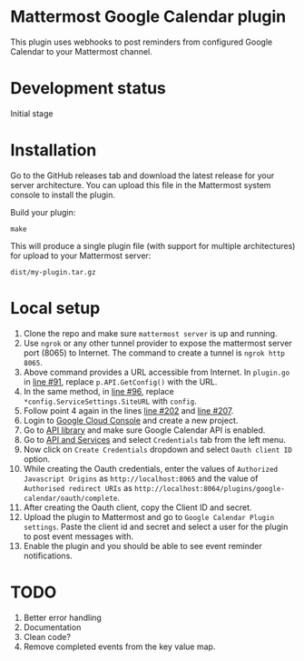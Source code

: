 # Mattermost Google Calendar plugin

This plugin uses webhooks to post reminders from configured Google Calendar to your Mattermost channel.

# Development status

Initial stage

# Installation

Go to the GitHub releases tab and download the latest release for your server architecture. You can upload this file in the Mattermost system console to install the plugin.


Build your plugin:
```
make
```

This will produce a single plugin file (with support for multiple architectures) for upload to your Mattermost server:

```
dist/my-plugin.tar.gz
```

# Local setup

1. Clone the repo and make sure `mattermost server` is up and running.
2. Use `ngrok` or any other tunnel provider to expose the mattermost server port (8065) to Internet. The command to create a tunnel is `ngrok http 8065`.
3. Above command provides a URL accessible from Internet. In `plugin.go` in [line #91](https://github.com/waseem18/mattermost-plugin-google-calendar/blob/master/server/plugin.go#L91), replace `p.API.GetConfig()` with the URL.
4. In the same method, in [line #96](https://github.com/waseem18/mattermost-plugin-google-calendar/blob/master/server/plugin.go#L96), replace `*config.ServiceSettings.SiteURL` with `config`.
5. Follow point 4 again in the lines [line #202](https://github.com/waseem18/mattermost-plugin-google-calendar/blob/master/server/plugin.go#L202) and [line #207](https://github.com/waseem18/mattermost-plugin-google-calendar/blob/master/server/plugin.go#L202).
6. Login to [Google Cloud Console](https://console.cloud.google.com) and create a new project.
7. Go to [API library](https://console.cloud.google.com/apis/library) and make sure Google Calendar API is enabled.
8. Go to [API and Services](https://console.cloud.google.com/apis/dashboard) and select `Credentials` tab from the left menu.
9. Now click on `Create Credentials` dropdown and select `Oauth client ID` option.
10. While creating the Oauth credentials, enter the values of `Authorized Javascript Origins` as `http://localhost:8065` and the value of `Authorised redirect URIs` as `http://localhost:8064/plugins/google-calendar/oauth/complete`.
11. After creating the Oauth client, copy the Client ID and secret.
12. Upload the plugin to Mattermost and go to `Google Calendar Plugin settings`. Paste the client id and secret and select a user for the plugin to post event messages with.
13. Enable the plugin and you should be able to see event reminder notifications.

# TODO
1. Better error handling
2. Documentation
3. Clean code?
4. Remove completed events from the key value map.
